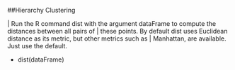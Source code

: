 ##Hierarchy Clustering

| Run the R command dist with the argument dataFrame to compute the distances between all pairs of
| these points. By default dist uses Euclidean distance as its metric, but other metrics such as
| Manhattan, are available. Just use the default.

* dist(dataFrame)
